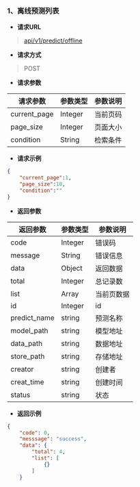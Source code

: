### 1、离线预测列表

- **请求URL**
> [api/v1/predict/offline](#)

- **请求方式** 

> POST

- **请求参数**

| 请求参数      |     参数类型 |   参数说明   |
| -------- | --------| ------ |
|current_page|Integer|当前页码|
|page_size|Integer|页面大小|
|condition  |String |检索条件|

- **请求示例**  
```json
{
    "current_page":1,
    "page_size":10,
    "condition":""
}
```

- **返回参数**

| 返回参数      |     参数类型 |   参数说明   |
| -------- | --------| ------ |
|code      |Integer      |错误码|
|message   |String   |错误信息|
|data      |Object   |返回数据|
|total     |Integer  |总记录数|
|list      |Array    |当前页数据|
|id        |Integer  |id|
|predict_name|string| 预测名称|
|model_path  |string| 模型地址|
|data_path   |string| 数据地址|
|store_path  |string| 存储地址|
|creator     |string| 创建者  |
|creat_time  |string| 创建时间|
|status      |string| 状态    |
- **返回示例**  

```json
{
    "code": 0,
    "messsage": "success",
    "data": {
        "total": 4,
        "list": [
            {}
        ]
    }
```